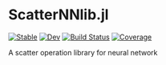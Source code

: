 # ScatterNNlib.jl

[![Stable](https://img.shields.io/badge/docs-stable-blue.svg)](https://yuehhua.github.io/ScatterNNlib.jl/stable)
[![Dev](https://img.shields.io/badge/docs-dev-blue.svg)](https://yuehhua.github.io/ScatterNNlib.jl/dev)
[![Build Status](https://github.com/yuehhua/ScatterNNlib.jl/workflows/CI/badge.svg)](https://github.com/yuehhua/ScatterNNlib.jl/actions)
[![Coverage](https://codecov.io/gh/yuehhua/ScatterNNlib.jl/branch/master/graph/badge.svg)](https://codecov.io/gh/yuehhua/ScatterNNlib.jl)

A scatter operation library for neural network
